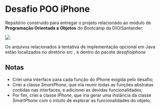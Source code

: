 # Desafio POO iPhone

Repsitório construído para entregar o projeto relacionádo ao módulo de **Programação Orientada a Objetos**  do Bootcamp 
da DIO/Santander.

[![](https://mermaid.ink/img/pako:eNqNksFuwjAQRH8l8imo5AdyqITaSw9FqFQ9-bIkS1jV2Y02NmpB_HvdJJSUcMCnzWQ0fvb4aAop0eQmyzLLnrzDPKHVThgtd5rlwkHbPhNUCrXlJK5OSd6wUSmDF30NLRXgkmP_-3c9eClA09lIaSC0V1KLDgsShiEiXXslrhKWGke-02W8TD3EogFFt5P3mLQVpkLGFN0mjqq47Tk51Kgyu7KARy7xH1unUwwk0CdRRZIPOaT3US1hjxWUoi_sURn9BAq_aEO6gor479RB3QSspP5-lrKHxQbSKXkARwc4R93H1zc8hrppHmxZ9jgt-6Zr2sZN2-R6LJu5icXUQGV8jB2XNX6HNVqTx7EE_bTG8in6IFKsv7kwudeAc6MSqp3Jt-Da-BWaMrY5PNdBPf0AYHjcDQ?type=png)](https://mermaid.live/edit#pako:eNqNksFuwjAQRH8l8imo5AdyqITaSw9FqFQ9-bIkS1jV2Y02NmpB_HvdJJSUcMCnzWQ0fvb4aAop0eQmyzLLnrzDPKHVThgtd5rlwkHbPhNUCrXlJK5OSd6wUSmDF30NLRXgkmP_-3c9eClA09lIaSC0V1KLDgsShiEiXXslrhKWGke-02W8TD3EogFFt5P3mLQVpkLGFN0mjqq47Tk51Kgyu7KARy7xH1unUwwk0CdRRZIPOaT3US1hjxWUoi_sURn9BAq_aEO6gor479RB3QSspP5-lrKHxQbSKXkARwc4R93H1zc8hrppHmxZ9jgt-6Zr2sZN2-R6LJu5icXUQGV8jB2XNX6HNVqTx7EE_bTG8in6IFKsv7kwudeAc6MSqp3Jt-Da-BWaMrY5PNdBPf0AYHjcDQ)

Os arquivos relacionados à tentativa de implementação opcional em Java estão localizados no diretório *src* , e dentro do 
pacote *desafioiphone*


## Notas

- Criei uma interface para cada função do iPhone exigida pelo desafio;
- Criei a classe _SmartPhone_, que iria reunir todas as funções abstratas contidas nas interfaces, e adicionei as devidas funcionalidades;
- Por fim, criei a classe _IPhone_, que iria gerar uma instância da classe _SmartPhone_ com o intuito de explorar as funcionalidades do objeto;
